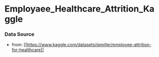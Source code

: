 # Employaee_Healthcare_Attrition_Kaggle

### Data Source
- from: [[https://www.kaggle.com/datasets/jpmiller/employee-attrition-for-healthcare]]
